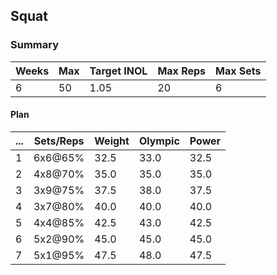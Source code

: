 ## Squat

### Summary

Weeks | Max | Target INOL | Max Reps | Max Sets
--- | --- | --- | --- | ---
6 | 50 | 1.05 | 20 | 6

#### Plan

 ... | Sets/Reps | Weight | Olympic | Power
--- | --- | --- | --- | ---
1 | 6x6@65% | 32.5 | 33.0 | 32.5
2 | 4x8@70% | 35.0 | 35.0 | 35.0
3 | 3x9@75% | 37.5 | 38.0 | 37.5
4 | 3x7@80% | 40.0 | 40.0 | 40.0
5 | 4x4@85% | 42.5 | 43.0 | 42.5
6 | 5x2@90% | 45.0 | 45.0 | 45.0
7 | 5x1@95% | 47.5 | 48.0 | 47.5

